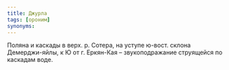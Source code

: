 ```yaml
---
title: Джурла
tags: [ороним]
synonyms:
---
```


Поляна и каскады в верх. р. Сотера, на уступе ю-вост. склона Демерджи-яйлы, к Ю
от г. Еркян-Кая – звукоподражание струящейся по каскадам воде.
